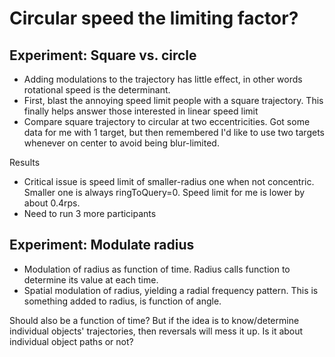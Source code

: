 Circular speed the limiting factor?
==============

## Experiment: Square vs. circle

- Adding modulations to the trajectory has little effect, in other words rotational speed is the determinant.  
- First, blast the annoying speed limit people with a square trajectory. This finally helps answer those interested in linear speed limit
- Compare square trajectory to circular at two eccentricities. Got some data for me with 1 target, but then remembered I'd like to use two targets whenever on center to avoid being blur-limited.

Results
- Critical issue is speed limit of smaller-radius one when not concentric. Smaller one is always ringToQuery=0. Speed limit for me is lower by about 0.4rps.
- Need to run 3 more participants


## Experiment: Modulate radius

- Modulation of radius as function of time. Radius calls function to determine its value at each time.
- Spatial modulation of radius, yielding a radial frequency pattern. This is something added to radius, is function of angle.

Should also be a function of time? But if the idea is to know/determine individual objects' trajectories, then reversals will mess it up.
Is it about individual object paths or not?